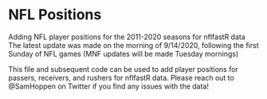 # NFL Positions
Adding NFL player positions for the 2011-2020 seasons for nflfastR data
The latest update was made on the morning of 9/14/2020, following the first Sunday of NFL games (MNF updates will be made Tuesday mornings)

This file and subsequent code can be used to add player positions for passers, receivers, and rushers for nflfastR data. Please reach out to @SamHoppen on Twitter if you find any issues with the data!
